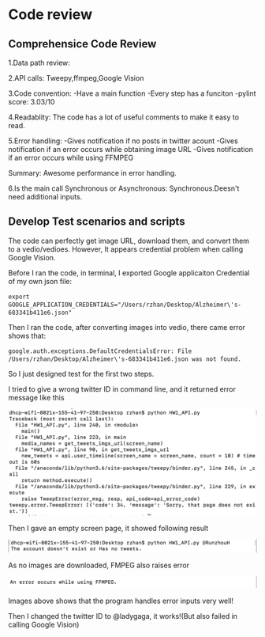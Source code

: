 # Code review

## Comprehensice Code Review
1.Data path review: 

2.API calls: Tweepy,ffmpeg,Google Vision

3.Code convention:
-Have a main function
-Every step has a funciton
-pylint score: 3.03/10

4.Readablity:
The code has a lot of useful comments to make it easy to read.

5.Error handling:
-Gives notification if no posts in twitter acount
-Gives notification if an error occurs while obtaining image URL
-Gives notification if an error occurs while using FFMPEG

Summary: Awesome performance in error handling.

6.Is the main call Synchronous or Asynchronous:
Synchronous.Deesn't need additional inputs.

## Develop Test scenarios and scripts
The code can perfectly get image URL, download them, and convert them to a vedio/vedioes.
However, It appears credential problem when calling Google Vision.

Before I ran the code, in terminal, I exported Google applicaiton Credential of my own json file:
```
export GOOGLE_APPLICATION_CREDENTIALS="/Users/rzhan/Desktop/Alzheimer\'s-683341b411e6.json"
```
Then I ran the code, after converting images into vedio, there came error shows that:
```
google.auth.exceptions.DefaultCredentialsError: File /Users/rzhan/Desktop/Alzheimer\'s-683341b411e6.json was not found.
```
So I just designed test for the first two steps.

I tried to give a wrong twitter ID in command line, and it returned error message like this


![alt text](https://github.com/qinjinjia/ec500c1spring18/blob/master/hw2_code%20review%20by%20Runzhou%20Han/Screen%20Shot%202018-02-21%20at%208.13.11%20PM.png)


Then I gave an empty screen page, it showed following result


![alt text](https://github.com/qinjinjia/ec500c1spring18/blob/master/hw2_code%20review/Screen%20Shot%202018-02-21%20at%208.28.45%20PM.png)


As no images are downloaded, FMPEG also raises error


![alt text](https://github.com/qinjinjia/ec500c1spring18/blob/master/hw2_code%20review/Screen%20Shot%202018-02-21%20at%208.31.48%20PM.png)

Images above shows that the program handles error inputs very well!

Then I changed the twitter ID to @ladygaga, it works!(But also failed in calling Google Vision)
